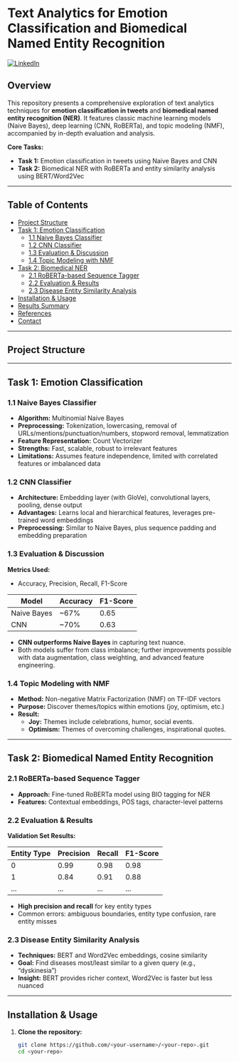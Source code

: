 # Text Analytics for Emotion Classification and Biomedical Named Entity Recognition

[![LinkedIn](https://img.shields.io/badge/LinkedIn-blue?logo=linkedin)](https://www.linkedin.com/in/uchit-bhadauriya-a96478204)

## Overview

This repository presents a comprehensive exploration of text analytics techniques for **emotion classification in tweets** and **biomedical named entity recognition (NER)**. It features classic machine learning models (Naive Bayes), deep learning (CNN, RoBERTa), and topic modeling (NMF), accompanied by in-depth evaluation and analysis.

**Core Tasks:**
- **Task 1:** Emotion classification in tweets using Naive Bayes and CNN
- **Task 2:** Biomedical NER with RoBERTa and entity similarity analysis using BERT/Word2Vec

---

## Table of Contents

- [Project Structure](#project-structure)
- [Task 1: Emotion Classification](#task-1-emotion-classification)
  - [1.1 Naive Bayes Classifier](#11-naive-bayes-classifier)
  - [1.2 CNN Classifier](#12-cnn-classifier)
  - [1.3 Evaluation & Discussion](#13-evaluation--discussion)
  - [1.4 Topic Modeling with NMF](#14-topic-modeling-with-nmf)
- [Task 2: Biomedical NER](#task-2-biomedical-ner)
  - [2.1 RoBERTa-based Sequence Tagger](#21-roberta-based-sequence-tagger)
  - [2.2 Evaluation & Results](#22-evaluation--results)
  - [2.3 Disease Entity Similarity Analysis](#23-disease-entity-similarity-analysis)
- [Installation & Usage](#installation--usage)
- [Results Summary](#results-summary)
- [References](#references)
- [Contact](#contact)

---

## Project Structure


---

## Task 1: Emotion Classification

### 1.1 Naive Bayes Classifier

- **Algorithm:** Multinomial Naive Bayes  
- **Preprocessing:** Tokenization, lowercasing, removal of URLs/mentions/punctuation/numbers, stopword removal, lemmatization  
- **Feature Representation:** Count Vectorizer  
- **Strengths:** Fast, scalable, robust to irrelevant features  
- **Limitations:** Assumes feature independence, limited with correlated features or imbalanced data

### 1.2 CNN Classifier

- **Architecture:** Embedding layer (with GloVe), convolutional layers, pooling, dense output  
- **Advantages:** Learns local and hierarchical features, leverages pre-trained word embeddings  
- **Preprocessing:** Similar to Naive Bayes, plus sequence padding and embedding preparation

### 1.3 Evaluation & Discussion

**Metrics Used:**
- Accuracy, Precision, Recall, F1-Score

| Model        | Accuracy | F1-Score |
|--------------|----------|----------|
| Naive Bayes  | ~67%     | 0.65     |
| CNN          | ~70%     | 0.63     |

- **CNN outperforms Naive Bayes** in capturing text nuance.
- Both models suffer from class imbalance; further improvements possible with data augmentation, class weighting, and advanced feature engineering.

### 1.4 Topic Modeling with NMF

- **Method:** Non-negative Matrix Factorization (NMF) on TF-IDF vectors
- **Purpose:** Discover themes/topics within emotions (joy, optimism, etc.)
- **Result:**  
  - **Joy:** Themes include celebrations, humor, social events.
  - **Optimism:** Themes of overcoming challenges, inspirational quotes.

---

## Task 2: Biomedical Named Entity Recognition

### 2.1 RoBERTa-based Sequence Tagger

- **Approach:** Fine-tuned RoBERTa model using BIO tagging for NER  
- **Features:** Contextual embeddings, POS tags, character-level patterns

### 2.2 Evaluation & Results

**Validation Set Results:**

| Entity Type | Precision | Recall | F1-Score |
|-------------|-----------|--------|----------|
| 0           | 0.99      | 0.98   | 0.98     |
| 1           | 0.84      | 0.91   | 0.88     |
| ...         | ...       | ...    | ...      |

- **High precision and recall** for key entity types  
- Common errors: ambiguous boundaries, entity type confusion, rare entity misses

### 2.3 Disease Entity Similarity Analysis

- **Techniques:** BERT and Word2Vec embeddings, cosine similarity  
- **Goal:** Find diseases most/least similar to a given query (e.g., “dyskinesia”)  
- **Insight:** BERT provides richer context, Word2Vec is faster but less nuanced

---

## Installation & Usage

1. **Clone the repository:**
   ```bash
   git clone https://github.com/<your-username>/<your-repo>.git
   cd <your-repo>
